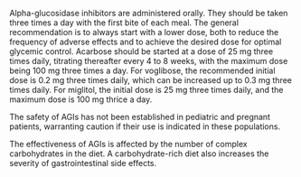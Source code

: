Alpha-glucosidase inhibitors are administered orally. They should be taken three times a day with the first bite of each meal. The general recommendation is to always start with a lower dose, both to reduce the frequency of adverse effects and to achieve the desired dose for optimal glycemic control. Acarbose should be started at a dose of 25 mg three times daily, titrating thereafter every 4 to 8 weeks, with the maximum dose being 100 mg three times a day. For voglibose, the recommended initial dose is 0.2 mg three times daily, which can be increased up to 0.3 mg three times daily. For miglitol, the initial dose is 25 mg three times daily, and the maximum dose is 100 mg thrice a day.

The safety of AGIs has not been established in pediatric and pregnant patients, warranting caution if their use is indicated in these populations.

The effectiveness of AGIs is affected by the number of complex carbohydrates in the diet. A carbohydrate-rich diet also increases the severity of gastrointestinal side effects.